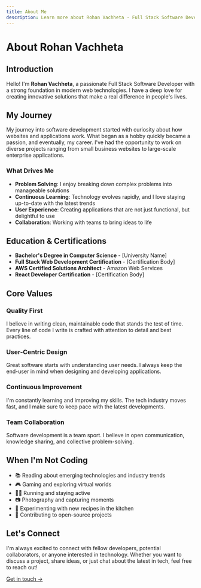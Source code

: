 ```yaml
---
title: About Me
description: Learn more about Rohan Vachheta - Full Stack Software Developer
---
```


# About Rohan Vachheta

## Introduction

Hello! I'm **Rohan Vachheta**, a passionate Full Stack Software Developer with a strong foundation in modern web technologies. I have a deep love for creating innovative solutions that make a real difference in people's lives.

## My Journey

My journey into software development started with curiosity about how websites and applications work. What began as a hobby quickly became a passion, and eventually, my career. I've had the opportunity to work on diverse projects ranging from small business websites to large-scale enterprise applications.

### What Drives Me

- **Problem Solving**: I enjoy breaking down complex problems into manageable solutions
- **Continuous Learning**: Technology evolves rapidly, and I love staying up-to-date with the latest trends
- **User Experience**: Creating applications that are not just functional, but delightful to use
- **Collaboration**: Working with teams to bring ideas to life

## Education & Certifications

- **Bachelor's Degree in Computer Science** - [University Name]
- **Full Stack Web Development Certification** - [Certification Body]
- **AWS Certified Solutions Architect** - Amazon Web Services
- **React Developer Certification** - [Certification Body]

## Core Values

### Quality First
I believe in writing clean, maintainable code that stands the test of time. Every line of code I write is crafted with attention to detail and best practices.

### User-Centric Design
Great software starts with understanding user needs. I always keep the end-user in mind when designing and developing applications.

### Continuous Improvement
I'm constantly learning and improving my skills. The tech industry moves fast, and I make sure to keep pace with the latest developments.

### Team Collaboration
Software development is a team sport. I believe in open communication, knowledge sharing, and collective problem-solving.

## When I'm Not Coding

- 📚 Reading about emerging technologies and industry trends
- 🎮 Gaming and exploring virtual worlds
- 🏃‍♂️ Running and staying active
- 📷 Photography and capturing moments
- 🍳 Experimenting with new recipes in the kitchen
- 🌱 Contributing to open-source projects

## Let's Connect

I'm always excited to connect with fellow developers, potential collaborators, or anyone interested in technology. Whether you want to discuss a project, share ideas, or just chat about the latest in tech, feel free to reach out!

[Get in touch →](/contact/)
